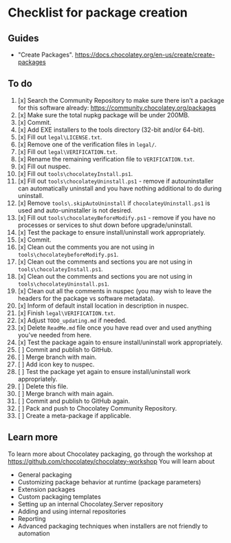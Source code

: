﻿# Checklist for package creation

## Guides

- "Create Packages". <https://docs.chocolatey.org/en-us/create/create-packages>

## To do

1. [x] Search the Community Repository to make sure there isn't a package for this software already: <https://community.chocolatey.org/packages>
2. [x] Make sure the total nupkg package will be under 200MB.
3. [x] Commit.
4. [x] Add EXE installers to the tools directory (32-bit and/or 64-bit).
5. [x] Fill out `legal\LICENSE.txt`.
6. [x] Remove one of the verification files in `legal/`.
7. [x] Fill out `legal\VERIFICATION.txt`.
8. [x] Rename the remaining verification file to `VERIFICATION.txt`.
9. [x] Fill out nuspec.
10. [x] Fill out `tools\chocolateyInstall.ps1`.
11. [x] Fill out `tools\chocolateyUninstall.ps1` - remove if autouninstaller can automatically uninstall and you have nothing additional to do during uninstall.
12. [x] Remove `tools\.skipAutoUninstall` if `chocolateyUninstall.ps1` is used and auto-uninstaller is not desired.
13. [x] Fill out `tools\chocolateyBeforeModify.ps1` - remove if you have no processes or services to shut down before upgrade/uninstall.
14. [x] Test the package to ensure install/uninstall work appropriately.
15. [x] Commit.
16. [x] Clean out the comments you are not using in `tools\chocolateybeforeModify.ps1`.
17. [x] Clean out the comments and sections you are not using in `tools\chocolateyInstall.ps1`.
18. [x] Clean out the comments and sections you are not using in `tools\chocolateyUninstall.ps1`.
19. [x] Clean out all the comments in nuspec (you may wish to leave the headers for the package vs software metadata).
20. [x] Inform of default install location in description in nuspec.
21. [x] Finish `legal\VERIFICATION.txt`.
22. [x] Adjust `TODO_updating.md` if needed.
23. [x] Delete `ReadMe.md` file once you have read over and used anything you've needed from here.
24. [x] Test the package again to ensure install/uninstall work appropriately.
25. [ ] Commit and publish to GitHub.
26. [ ] Merge branch with main.
27. [ ] Add icon key to nuspec.
28. [ ] Test the package yet again to ensure install/uninstall work appropriately.
29. [ ] Delete this file.
30. [ ] Merge branch with main again.
31. [ ] Commit and publish to GitHub again.
32. [ ] Pack and push to Chocolatey Community Repository.
33. [ ] Create a meta-package if applicable.

## Learn more

To learn more about Chocolatey packaging, go through the workshop at <https://github.com/chocolatey/chocolatey-workshop>
You will learn about

- General packaging
- Customizing package behavior at runtime (package parameters)
- Extension packages
- Custom packaging templates
- Setting up an internal Chocolatey.Server repository
- Adding and using internal repositories
- Reporting
- Advanced packaging techniques when installers are not friendly to automation
